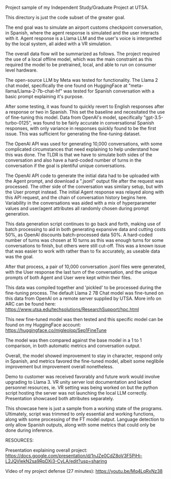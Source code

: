 Project sample of my Independent Study/Graduate Project at UTSA. 

This directory is just the code subset of the greater goal. 

The end goal was to simulate an airport customs checkpoint conversation, in Spanish, where the agent response is simulated and the user interacts with it.
Agent response is a Llama LLM and the user's voice is interpretted by the local system, all aided with a VR simulation. 

The overall data flow will be summarized as follows.
The project required the use of a local offline model, which was the main constraint as this required the model to be pretrained, local, and able to run on consumer level hardware.

The open-source LLM by Meta was tested for functionality. The Llama 2 chat model, specifically the one found on HuggingFace at "meta-llama/Llama-2-7b-chat-hf" was tested for Spanish conversation with a basic prompt explaining it's purpose. 

After some testing, it was found to quickly revert to English responses after a response or two in Spanish. This set the baseline and necesitated the use of fine-tuning this model. 
Data from OpenAI's model, specifically "gpt-3.5-turbo-0125", was found to be fairly accurate in conversational Spanish responses, with only variance in responses quickly found to be the first issue. This was sufficient for generating the fine-tuning dataset. 

The OpenAI API was used for generating 10,000 conversations, with some complicated circumstances that need explaining to help understand how this was done. 
The TLDR is that we have to simulate both sides of the conversation and also have a hard-coded number of turns in the conversation if the goal is plentiful unique conversations. 

The OpenAI API code to generate the initial data had to be uploaded with the Agent prompt, and download a ".jsonl" output file after the request was processed. 
The other side of the conversation was similary setup, but with the User prompt instead. The initial Agent response was relayed along with this API request, and the chain of conversation history begins here. 
Variability in the conversations was aided with a mix of hyperparameter values and user/agent attributes all randomly chosen during prompt generation. 

This data generation script continues to go back and forth, making use of batch processing to aid in both generating expansive data and cutting costs 50%, as OpenAI discounts batch-processed data 50%. 
A hard-coded number of turns was chosen at 10 turns as this was enough turns for some conversations to finish, but others were still cut-off. This was a known issue that was easier to work with rather than to fix accurately, as useable data was the goal. 

After that process, a pair of 10,000 conversation .jsonl files were generated, with the User response the last turn of the conversation, and the unique prompts of both Agent and User were kept within their files.

This data was compiled together and 'pickled' to be processed during the fine-tuning process. 
The default Llama 2 7B Chat model was fine-tuned on this data from OpenAI on a remote server supplied by UTSA. More info on ARC can be found here:  https://www.utsa.edu/techsolutions/ResearchSupport/hpc.html

This new fine-tuned model was then tested and this specific model can be found on my HuggingFace account: https://huggingface.co/migleolop/Sep1FineTune

The model was then compared against the base model in a 1 to 1 comparison, in both automatic metrics and conversation output. 

Overall, the model showed improvement to stay in character, respond only in Spanish, and metrics favored the fine-tuned model, albeit some neglibile improvement but improvement overall nonetheless.

Demo to customer was received favorably and future work would involve upgrading to Llama 3. 
VR unity server lost documentation and lacked personnel resources, ie. VR setting was being worked on but the python script hosting the server was not launching the local LLM correctly. 
Presentation showcased both attributes separately. 

This showcase here is just a sample from a working state of the programs. Ultimately, script was trimmed to only essential and working functions, along with some processing of the FT model output. Language detection to only allow Spanish outputs, along with some metrics that could only be done during inference. 

RESOURCES:

Presentation explaining overall project:
https://docs.google.com/presentation/d/1nJZe0CdZ8oV3F5PjHi-L2JQVlekN2sa9RpDXi3-CyLA/edit?usp=sharing

Video of my project defense (27 minutes):
https://youtu.be/Mq4LqRxNz38
